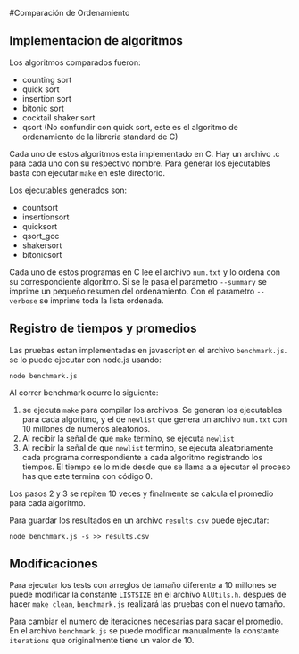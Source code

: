#Comparación de Ordenamiento

## Implementacion de algoritmos

Los algoritmos comparados fueron:

- counting sort
- quick sort
- insertion sort
- bitonic sort
- cocktail shaker sort
- qsort (No confundir con quick sort, este es el algoritmo de ordenamiento de la libreria standard de C)

 Cada uno de estos algoritmos esta implementado en C. Hay un archivo .c para cada
 uno con su respectivo nombre. Para generar los ejecutables basta con ejecutar
 `make` en este directorio.

Los ejecutables generados son:

- countsort
- insertionsort
- quicksort
- qsort_gcc
- shakersort
- bitonicsort

Cada uno de estos programas en C lee el archivo `num.txt` y lo ordena con su
correspondiente algoritmo. Si se le pasa el parametro `--summary` se imprime
un pequeño resumen del ordenamiento.  Con el parametro `--verbose` se imprime
toda la lista ordenada.

## Registro de tiempos y promedios

Las pruebas estan implementadas en javascript en el archivo `benchmark.js`. se
lo puede ejecutar con node.js usando:

```
node benchmark.js
```

Al correr benchmark ocurre lo siguiente:

1. se ejecuta `make` para compilar los archivos. Se generan los ejecutables para cada algoritmo, y el de
`newlist` que genera un archivo `num.txt` con 10 millones de numeros aleatorios.
2. Al recibir la señal de que `make` termino, se ejecuta `newlist`
3. Al recibir la señal de que `newlist` termino, se ejecuta aleatoriamente cada programa correspondiente a cada algoritmo registrando los tiempos. El tiempo se lo mide desde que se llama a a ejecutar
el proceso has que este termina con código 0.

Los pasos 2 y 3 se repiten 10 veces y finalmente se calcula el promedio para cada algoritmo.

Para guardar los resultados en un archivo `results.csv` puede ejecutar:

```
node benchmark.js -s >> results.csv
```

## Modificaciones

Para ejecutar los tests con arreglos de tamaño diferente a 10 millones se puede
modificar la constante `LISTSIZE` en el archivo `AlUtils.h`. despues de hacer
`make clean`, `benchmark.js` realizará las pruebas con el nuevo tamaño.

Para cambiar el numero de iteraciones necesarias para sacar el promedio. En el
archivo `benchmark.js` se puede modificar manualmente la constante `iterations`
que originalmente tiene un valor de 10.
